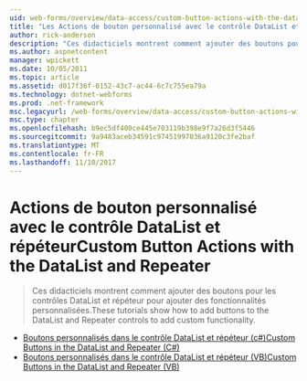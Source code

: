 ```yaml
---
uid: web-forms/overview/data-access/custom-button-actions-with-the-datalist-and-repeater/index
title: "Les Actions de bouton personnalisé avec le contrôle DataList et répéteur | Documents Microsoft"
author: rick-anderson
description: "Ces didacticiels montrent comment ajouter des boutons pour les contrôles DataList et répéteur pour ajouter des fonctionnalités personnalisées."
ms.author: aspnetcontent
manager: wpickett
ms.date: 10/05/2011
ms.topic: article
ms.assetid: d017f36f-0152-43c7-ac44-6c7c755ea79a
ms.technology: dotnet-webforms
ms.prod: .net-framework
msc.legacyurl: /web-forms/overview/data-access/custom-button-actions-with-the-datalist-and-repeater
msc.type: chapter
ms.openlocfilehash: b9ec5df400ce445e703119b398e9f7a26d3f5446
ms.sourcegitcommit: 9a9483aceb34591c97451997036a9120c3fe2baf
ms.translationtype: MT
ms.contentlocale: fr-FR
ms.lasthandoff: 11/10/2017
---
```

<a name="custom-button-actions-with-the-datalist-and-repeater"></a><span data-ttu-id="6d100-103">Actions de bouton personnalisé avec le contrôle DataList et répéteur</span><span class="sxs-lookup"><span data-stu-id="6d100-103">Custom Button Actions with the DataList and Repeater</span></span>
====================
> <span data-ttu-id="6d100-104">Ces didacticiels montrent comment ajouter des boutons pour les contrôles DataList et répéteur pour ajouter des fonctionnalités personnalisées.</span><span class="sxs-lookup"><span data-stu-id="6d100-104">These tutorials show how to add buttons to the DataList and Repeater controls to add custom functionality.</span></span>


- [<span data-ttu-id="6d100-105">Boutons personnalisés dans le contrôle DataList et répéteur (c#)</span><span class="sxs-lookup"><span data-stu-id="6d100-105">Custom Buttons in the DataList and Repeater (C#)</span></span>](custom-buttons-in-the-datalist-and-repeater-cs.md)
- [<span data-ttu-id="6d100-106">Boutons personnalisés dans le contrôle DataList et répéteur (VB)</span><span class="sxs-lookup"><span data-stu-id="6d100-106">Custom Buttons in the DataList and Repeater (VB)</span></span>](custom-buttons-in-the-datalist-and-repeater-vb.md)
